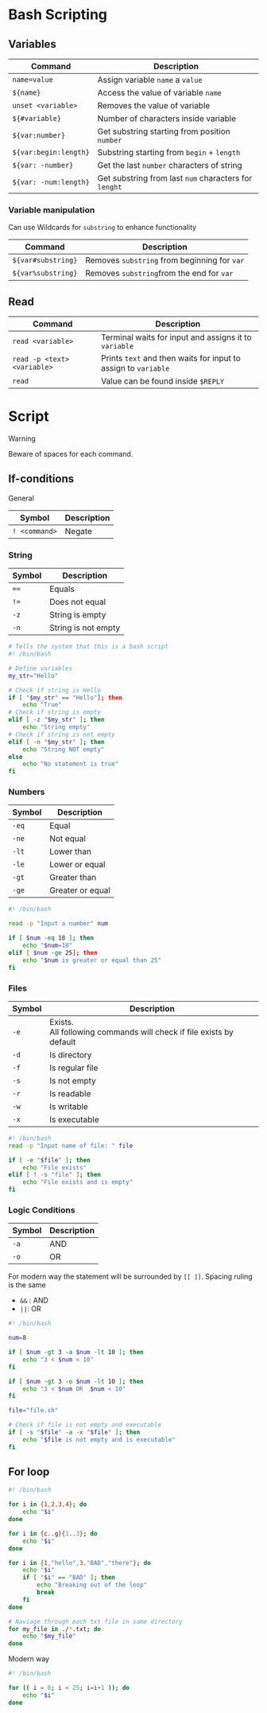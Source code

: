 # Bash Scripting

## Variables

| Command               | Description                                           |
| --------------------- | ----------------------------------------------------- |
| `name=value`          | Assign variable `name` a `value`                      |
| `${name}`             | Access the value of variable `name`                   |
| `unset <variable>`    | Removes the value of variable                         |
| `${#variable}`        | Number of characters inside variable                  |
| `${var:number}`       | Get substring starting from position `number`         |
| `${var:begin:length}` | Substring starting from `begin` + `length`            |
| `${var: -number}`     | Get the last `number` characters of string            |
| `${var: -num:length}` | Get substring from last `num` characters for `lenght` |
### Variable manipulation

Can use Wildcards for `substring` to enhance functionality

| Command            | Description                                  |
| ------------------ | -------------------------------------------- |
| `${var#substring}` | Removes `substring` from beginning for `var` |
| `${var%substring}` | Removes `substring`from the end for `var`    |

## Read

| Command                     | Description                                                    |
| --------------------------- | -------------------------------------------------------------- |
| `read <variable>`           | Terminal waits for input and assigns it to `variable`          |
| `read -p <text> <variable>` | Prints `text` and then waits for input to assign to `variable` |
| `read`                      | Value can be found inside `$REPLY`                             |

# Script

> [!WARNING]
> Beware of spaces for each command.
## If-conditions

General

| Symbol        | Description |
| ------------- | ----------- |
| `! <command>` | Negate      |

### String

| Symbol | Description         |
| ------ | ------------------- |
| `==`   | Equals              |
| `!=`   | Does not equal      |
| `-z`   | String is empty     |
| `-n`   | String is not empty |

```bash
# Tells the system that this is a bash script
#! /bin/bash

# Define variables
my_str="Hello"

# Check if string is Hello
if [ "$my_str" == "Hello"]; then
	echo "True"
# Check if string is empty
elif [ -z "$my_str" ]; then
	echo "String empty"
# Check if string is not empty
elif [ -n "$my_str" ]; then
	echo "String NOT empty"
else
	echo "No statement is true"
fi
```

### Numbers

| Symbol | Description      |
| ------ | ---------------- |
| `-eq`  | Equal            |
| `-ne`  | Not equal        |
| `-lt`  | Lower than       |
| `-le`  | Lower or equal   |
| `-gt`  | Greater than     |
| `-ge`  | Greater or equal |

```bash
#! /bin/bash

read -p "Input a number" num

if [ $num -eq 18 ]; then
	echo "$num=18"
elif [ $num -ge 25]; then
	echo "$num is greater or equal than 25"	
fi
```

### Files

| Symbol | Description                                                             |
| ------ | ----------------------------------------------------------------------- |
| `-e`   | Exists. <br>All following commands will check if file exists by default |
| `-d`   | Is directory                                                            |
| `-f`   | Is regular file                                                         |
| `-s`   | Is not empty                                                            |
| `-r`   | Is readable                                                             |
| `-w`   | Is writable                                                             |
| `-x`   | Is executable                                                           |

```bash
#! /bin/bash
read -p "Input name of file: " file

if [ -e "$file" ]; then
	echo "File exists"
elif [ ! -s "file" ]; then
	echo "File exists and is empty"
fi
```

### Logic Conditions


| Symbol | Description |
| ------ | ----------- |
| `-a`   | AND         |
| `-o`   | OR          |
For modern way the statement will be surrounded by `[[ ]]`. Spacing ruling is the same
+ `&&` : AND
+ `||`: OR


```bash
#! /bin/bash

num=8

if [ $num -gt 3 -a $num -lt 10 ]; then
	echo "3 < $num < 10"
fi

if [ $num -gt 3 -o $num -lt 10 ]; then
	echo "3 < $num OR  $num < 10"
fi

file="file.sh"

# Check if file is not empty and executable
if [ -s "$file" -a -x "$file" ]; then
	echo "$file is not empty and is executable"
fi
```

## For loop

```bash
#! /bin/bash

for i in {1,2,3,4}; do
	echo "$i"
done

for i in {c..g}{1..3}; do
	echo "$i"
done

for i in {1,"hello",3,"BAD","there"}; do
	echo "$i"
	if [ "$i" == "BAD" ]; then
		echo "Breaking out of the loop"
		break
	fi
done

# Naviage through each txt file in same directory
for my_file in ./*.txt; do
	echo "$my_file"
done
```

Modern way

```bash
#! /bin/bash

for (( i = 0; i < 25; i=i+1 )); do
	echo "$i"
done
```
